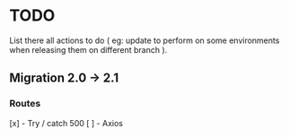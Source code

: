 # TODO

List there all actions to do ( eg: update to perform on some environments when releasing them on different branch ).

## Migration 2.0 -> 2.1

### Routes
[x] - Try / catch 500
[ ] - Axios

